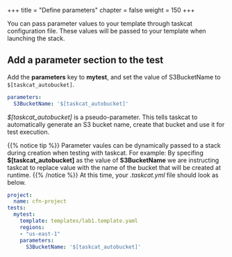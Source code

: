 +++
title = "Define parameters"
chapter = false
weight = 150
+++

You can pass parameter values to your template through taskcat configuration file. These values will be passed to your template when launching the stack.

## Add a parameter section to the test

Add the **parameters** key to **mytest**, and set the value of S3BucketName to `$[taskcat_autobucket]`. 

```yaml
parameters: 
  S3BucketName: '$[taskcat_autobucket]'
```

*$[taskcat_autobucket]* is a pseudo-parameter. This tells taskcat to automatically generate an S3 bucket name, create that bucket and use it for test execution.

{{% notice tip %}}
Parameter vaules can be dynamically passed to a stack during creation when testing with taskcat. For example: By specifing **$[taskcat_autobucket]** as the value of **S3BucketName** we are instructing taskcat to replace value with the name of the bucket that will be created at runtime.
{{% /notice %}}
At this time, your *.taskcat.yml* file should look as below.

```yaml
project:
  name: cfn-project
tests:
  mytest:
    template: templates/lab1.template.yaml
    regions:
    - "us-east-1"
    parameters: 
      S3BucketName: '$[taskcat_autobucket]'
```


